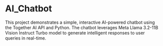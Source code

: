 # AI_Chatbot
This project demonstrates a simple, interactive AI-powered chatbot using the Together AI API and Python. The chatbot leverages Meta Llama 3.2-11B Vision Instruct Turbo model to generate intelligent responses to user queries in real-time.
